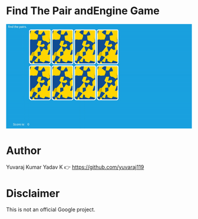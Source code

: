 # Find The Pair andEngine Game

![GIF](https://github.com/yuvaraj119/FindThePair_AndEngine/blob/master/findthepair.gif)





# Author
Yuvaraj Kumar Yadav K :point_right: https://github.com/yuvaraj119

# Disclaimer
This is not an official Google project.
